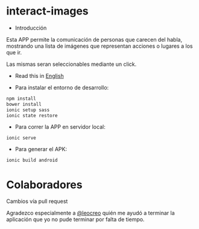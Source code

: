 # interact-images

* Introducción

Esta APP permite la comunicación de personas que carecen del habla, mostrando una lista de imágenes que representan acciones o lugares a los que ir.

Las mismas seran seleccionables mediante un click.

* Read this in [English](README.en.md)

* Para instalar el entorno de desarrollo:

```bash
npm install
bower install
ionic setup sass
ionic state restore
```

* Para correr la APP en servidor local:

```
ionic serve
```

* Para generar el APK:

```bash
ionic build android
```

# Colaboradores

 Cambios vía pull request

Agradezco especialmente a <a href="https://github.com/leocreo" target="_blank">@leocreo</a> quién me ayudó a terminar la aplicación que yo no pude terminar por falta de tiempo.
